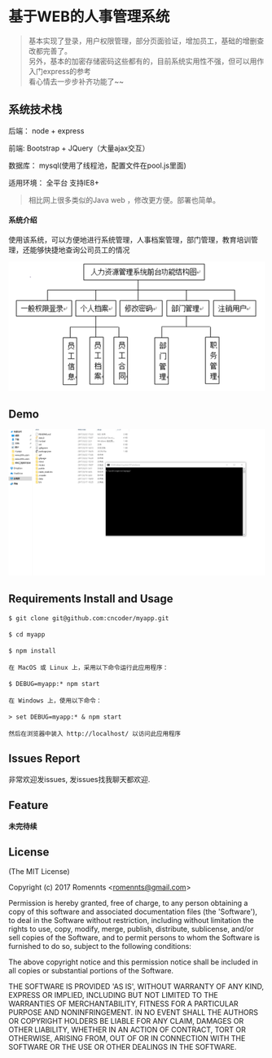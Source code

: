 # 基于WEB的人事管理系统

> 基本实现了登录，用户权限管理，部分页面验证，增加员工，基础的增删查改都完善了。<br>
另外，基本的加密存储密码这些都有的，目前系统实用性不强，但可以用作入门express的参考<br>
看心情去一步步补齐功能了~~


## 系统技术栈
后端： node + express

前端: Bootstrap + JQuery（大量ajax交互）

数据库： mysql(使用了线程池，配置文件在pool.js里面)

适用环境： 全平台 支持IE8+

> 相比网上很多类似的Java web ，修改更方便。部署也简单。 

#### 系统介绍
使用该系统，可以方便地进行系统管理，人事档案管理，部门管理，教育培训管理，还能够快捷地查询公司员工的情况

![系统结构](/gitpage/feature1.png "Optional Title")

## Demo

![使用1](/gitpage/demo1.gif "Optional Title")

## Requirements Install and Usage

```
$ git clone git@github.com:cncoder/myapp.git

$ cd myapp

$ npm install 

在 MacOS 或 Linux 上，采用以下命令运行此应用程序：

$ DEBUG=myapp:* npm start

在 Windows 上，使用以下命令：

> set DEBUG=myapp:* & npm start

然后在浏览器中装入 http://localhost/ 以访问此应用程序

```

## Issues Report

非常欢迎发issues, 发issues找我聊天都欢迎.

## Feature

**未完待续**

## License

(The MIT License)

Copyright (c) 2017 Romennts &lt;romennts@gmail.com&gt;

Permission is hereby granted, free of charge, to any person obtaining
a copy of this software and associated documentation files (the
'Software'), to deal in the Software without restriction, including
without limitation the rights to use, copy, modify, merge, publish,
distribute, sublicense, and/or sell copies of the Software, and to
permit persons to whom the Software is furnished to do so, subject to
the following conditions:

The above copyright notice and this permission notice shall be
included in all copies or substantial portions of the Software.

THE SOFTWARE IS PROVIDED 'AS IS', WITHOUT WARRANTY OF ANY KIND,
EXPRESS OR IMPLIED, INCLUDING BUT NOT LIMITED TO THE WARRANTIES OF
MERCHANTABILITY, FITNESS FOR A PARTICULAR PURPOSE AND NONINFRINGEMENT.
IN NO EVENT SHALL THE AUTHORS OR COPYRIGHT HOLDERS BE LIABLE FOR ANY
CLAIM, DAMAGES OR OTHER LIABILITY, WHETHER IN AN ACTION OF CONTRACT,
TORT OR OTHERWISE, ARISING FROM, OUT OF OR IN CONNECTION WITH THE
SOFTWARE OR THE USE OR OTHER DEALINGS IN THE SOFTWARE.
